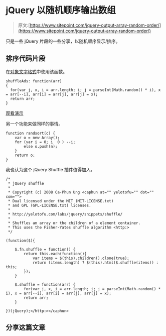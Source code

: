 # jQuery 以随机顺序输出数组

> 原文:[https://www.sitepoint.com/jquery-output-array-random-order/](https://www.sitepoint.com/jquery-output-array-random-order/)

只是一些 jQuery 片段的一些分享，以随机顺序显示/排序。

## 排序代码片段

在[对象文字格式](http://www.jquery4u.com/javascript/jquery-function-namespacing-plain-english/)中使用该函数。

```
shuffleAds: function(arr)
{
  for(var j, x, i = arr.length; i; j = parseInt(Math.random() * i), x = arr[--i], arr[i] = arr[j], arr[j] = x);
  return arr;
}
```

[观看演示](http://www.jquery4u.com/jquery-functions/display-blog-ads-spots-random-order/)

另一个功能来做同样的事情。

```
function randsort(c) {
    var o = new Array();
    for (var i = 0; i  0 ) --i;
        else o.push(n);
    }
    return o;
}
```

我也认为这个 jQuery Shuffle 插件值得加入。

```
/*
 * jQuery shuffle
 *
 * Copyright (c) 2008 Ca-Phun Ung <caphun at="" yelotofu="" dot="" com="">
 * Dual licensed under the MIT (MIT-LICENSE.txt)
 * and GPL (GPL-LICENSE.txt) licenses.
 *
 * http://yelotofu.com/labs/jquery/snippets/shuffle/
 *
 * Shuffles an array or the children of a element container.
 * This uses the Fisher-Yates shuffle algorithm <http:>
 */

(function($){

    $.fn.shuffle = function() {
        return this.each(function(){
            var items = $(this).children().clone(true);
            return (items.length) ? $(this).html($.shuffle(items)) : this;
        });
    }

    $.shuffle = function(arr) {
        for(var j, x, i = arr.length; i; j = parseInt(Math.random() * i), x = arr[--i], arr[i] = arr[j], arr[j] = x);
        return arr;
    }

})(jQuery);</http:></caphun>
```

## 分享这篇文章